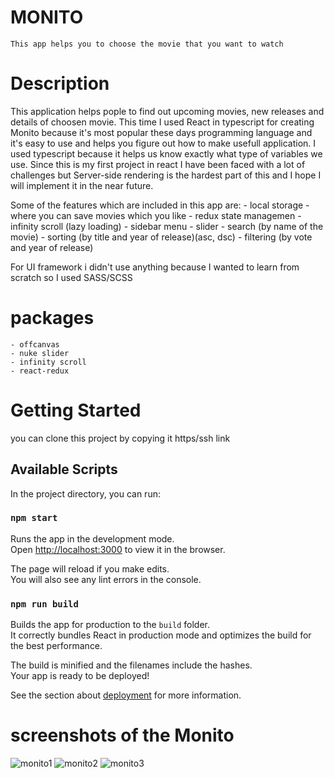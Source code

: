 # MONITO 
    This app helps you to choose the movie that you want to watch

# Description
This application helps pople to find out upcoming movies, new releases and details of choosen movie. 
This time I used React in typescript for creating Monito because it's most popular these days programming language and it's easy to use and helps you figure out how to make usefull application. 
I used typescript because it helps us know exactly what type of variables we use.
Since this is my first project in react I have been faced with a lot of challenges but Server-side rendering is the hardest part of this and I hope I will implement it in the near future.

Some of the features which are included in this app are: 
    - local storage  - where you can save movies which you like
    - redux state managemen
    - infinity scroll (lazy loading)
    - sidebar menu 
    - slider 
    - search (by name of the movie)
    - sorting (by title and year of release)(asc, dsc)
    - filtering (by vote and year of release)
 
 For UI framework i didn't use anything because I wanted to learn from scratch so I used SASS/SCSS
 
 # packages 
 
    - offcanvas
    - nuke slider
    - infinity scroll
    - react-redux
    
# Getting Started

 you can clone this project by copying it https/ssh link 

## Available Scripts

In the project directory, you can run:

### `npm start`

Runs the app in the development mode.\
Open [http://localhost:3000](http://localhost:3000) to view it in the browser.

The page will reload if you make edits.\
You will also see any lint errors in the console.

### `npm run build`

Builds the app for production to the `build` folder.\
It correctly bundles React in production mode and optimizes the build for the best performance.

The build is minified and the filenames include the hashes.\
Your app is ready to be deployed!

See the section about [deployment](https://facebook.github.io/create-react-app/docs/deployment) for more information.

# screenshots of the Monito 
![monito1](https://user-images.githubusercontent.com/8515320/161289989-1f51699b-2a81-4a96-873e-b9b2c08a879b.png)
![monito2](https://user-images.githubusercontent.com/8515320/161289996-0b21bf89-ec0c-4f4c-b85a-0efad39201b3.png)
![monito3](https://user-images.githubusercontent.com/8515320/161290006-5ed8f7bf-78b1-4732-9874-f16ee13c9e72.png)

